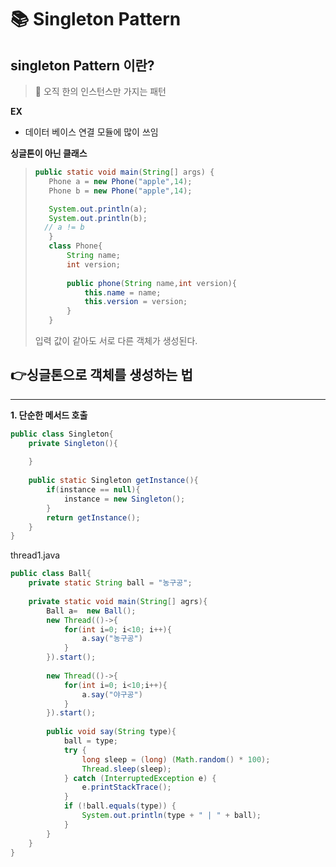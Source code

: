 # 📚 Singleton Pattern

## singleton Pattern 이란?
> 📌 오직 한의 인스턴스만 가지는 패턴   
> 

**EX**
- 데이터 베이스 연결 모듈에 많이 쓰임

**싱글톤이 아닌 클래스**
>```java
>public static void main(String[] args) {
>    Phone a = new Phone("apple",14);
>    Phone b = new Phone("apple",14);
>
>    System.out.println(a);
>    System.out.println(b);
>   // a != b
>    }
>    class Phone{
>        String name;
>        int version;
>        
>        public phone(String name,int version){
>            this.name = name;
>            this.version = version;
>        }
>    }
>```
> 입력 값이 같아도 서로 다른 객체가 생성된다.
> 

## 👉싱글톤으로 객체를 생성하는 법

---

**1. 단순한 메서드 호출**

```java
public class Singleton{
    private Singleton(){
        
    }
    
    public static Singleton getInstance(){
        if(instance == null){
            instance = new Singleton();
        }
        return getInstance();
    }
}
``` 
thread1.java
```java
public class Ball{
    private static String ball = "농구공";
    
    private static void main(String[] agrs){
        Ball a=  new Ball();
        new Thread(()->{
            for(int i=0; i<10; i++){
                a.say("농구공")
            }
        }).start();
        
        new Thread(()->{
            for(int i=0; i<10;i++){
                a.say("야구공")
            }
        }).start();
        
        public void say(String type){
            ball = type;
            try {
                long sleep = (long) (Math.random() * 100);
                Thread.sleep(sleep);
            } catch (InterruptedException e) {
                e.printStackTrace();
            }
            if (!ball.equals(type)) {
                System.out.println(type + " | " + ball);
            }
        }
    }
}
```